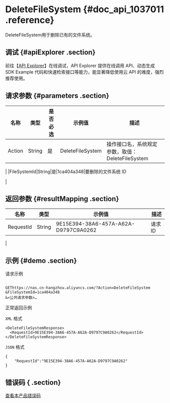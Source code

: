 # DeleteFileSystem {#doc_api_1037011 .reference}

DeleteFileSystem用于删除已有的文件系统。

## 调试 {#apiExplorer .section}

前往【[API Explorer](https://api.aliyun.com/#product=NAS&api=DeleteFileSystem)】在线调试，API Explorer 提供在线调用 API、动态生成 SDK Example 代码和快速检索接口等能力，能显著降低使用云 API 的难度，强烈推荐使用。

## 请求参数 {#parameters .section}

|名称|类型|是否必选|示例值|描述|
|--|--|----|---|--|
|Action|String|是|DeleteFileSystem|操作接口名，系统规定参数，取值：DeleteFileSystem

 |
|FileSystemId|String|是|1ca404a348|要删除的文件系统 ID

 |

## 返回参数 {#resultMapping .section}

|名称|类型|示例值|描述|
|--|--|---|--|
|RequestId|String|9E15E394-38A6-457A-A62A-D9797C9A0262|请求ID

 |

## 示例 {#demo .section}

请求示例

``` {#request_demo}

GEThttps://nas.cn-hangzhou.aliyuncs.com/?Action=DeleteFileSystem
&FileSystemId=1ca404a348
&<公共请求参数>…

```

正常返回示例

`XML` 格式

``` {#xml_return_success_demo}
<DeleteFileSystemResponse>
  <RequestId>9E15E394-38A6-457A-A62A-D9797C9A0262</RequestId>
</DeleteFileSystemResponse>

```

`JSON` 格式

``` {#json_return_success_demo}
{
	"RequestId":"9E15E394-38A6-457A-A62A-D9797C9A0262"
}
```

## 错误码 { .section}

[查看本产品错误码](https://error-center.aliyun.com/status/product/NAS)


